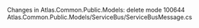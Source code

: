 Changes in Atlas.Common.Public.Models:
 delete mode 100644 Atlas.Common.Public.Models/ServiceBus/ServiceBusMessage.cs
